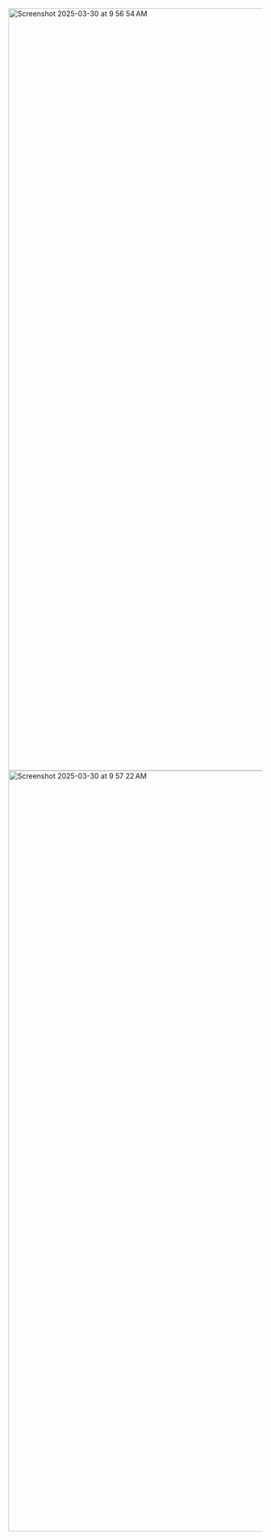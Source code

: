 
<img width="1512" alt="Screenshot 2025-03-30 at 9 56 54 AM" src="https://github.com/user-attachments/assets/4afc8cbf-9992-4411-a821-30b1c33a6a17" />
<img width="1509" alt="Screenshot 2025-03-30 at 9 57 22 AM" src="https://github.com/user-attachments/assets/5f42b363-5d5b-4220-a84c-92ac4ea67be0" />


